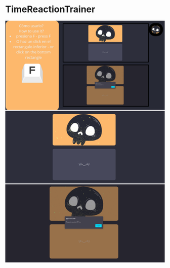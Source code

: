 # TimeReactionTrainer
![Texto alternativo](how.png)
![Texto alternativo](1.png)
![Texto alternativo](2.png)
